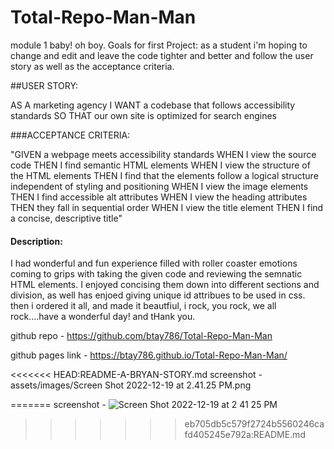 # Total-Repo-Man-Man
module 1 baby!  oh boy.
Goals for first Project:
as a student i'm hoping to change and edit and leave the code tighter and better and follow the user story as well as the acceptance criteria.

##USER STORY:

AS A marketing agency
I WANT a codebase that follows accessibility standards
SO THAT our own site is optimized for search engines

###ACCEPTANCE CRITERIA:

"GIVEN a webpage meets accessibility standards
WHEN I view the source code
THEN I find semantic HTML elements
WHEN I view the structure of the HTML elements
THEN I find that the elements follow a logical structure independent of styling and positioning
WHEN I view the image elements
THEN I find accessible alt attributes
WHEN I view the heading attributes
THEN they fall in sequential order
WHEN I view the title element
THEN I find a concise, descriptive title"

#### Description:
I had wonderful and fun experience filled with roller coaster emotions coming to grips with taking the given code and reviewing the semnatic HTML elements.  I enjoyed concising them down into different sections and division, as well has enjoed giving unique id attribues to be used in css. then i ordered it all, and made it beautfiul, i rock, you rock, we all rock....have a wonderful day! and tHank you.

github repo - https://github.com/btay786/Total-Repo-Man-Man

github pages link - https://btay786.github.io/Total-Repo-Man-Man/

<<<<<<< HEAD:README-A-BRYAN-STORY.md
screenshot - assets/images/Screen Shot 2022-12-19 at 2.41.25 PM.png


=======
screenshot - ![Screen Shot 2022-12-19 at 2 41 25 PM](https://user-images.githubusercontent.com/118776655/208541988-083d1abb-8f56-4c22-a851-224118cf1f92.png)
>>>>>>> eb705db5c579f2724b5560246cafd405245e792a:README.md
